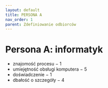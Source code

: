 ```yaml
---
layout: default
title: PERSONA A
nav_order: 1
parent: Zdefiniowanie odbiorców
---
```


# Persona A: informatyk
* znajomość procesu − 1
* umiejętność obsługi komputera − 5
* doświadczenie − 1
* dbałość o szczegóły − 4